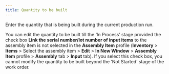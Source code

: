```yaml
---
title: Quantity to be built
---
```



Enter the quantity that is being built during the current production  run.


You can edit the quantity to be built till the ‘In Process’ stage provided  the check box **Link the serial number/lot 
 number of input items** to the assembly item is not selected in the  **Assembly Item** profile (**Inventory**  > **Items** > Select the assembly  item > **Edit** > **In 
 New Window** > **Assembly Item**  profile > **Assembly** tab >  **Input** tab). If you select this  check box, you cannot modify the quantity to be built beyond the ‘Not  Started’ stage of the work order.
